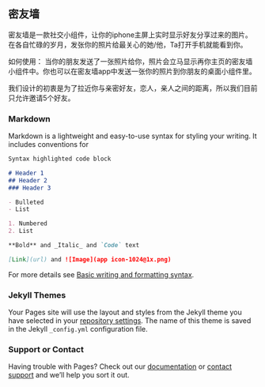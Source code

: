## 密友墙

密友墙是一款社交小组件，让你的iphone主屏上实时显示好友分享过来的图片。
在各自忙碌的岁月，发张你的照片给最关心的她/他，Ta打开手机就能看到你。

如何使用： 当你的朋友发送了一张照片给你，照片会立马显示再你主页的密友墙小组件中。你也可以在密友墙app中发送一张你的照片到你朋友的桌面小组件里。

我们设计的初衷是为了拉近你与亲密好友，恋人，亲人之间的距离，所以我们目前只允许邀请5个好友。


### Markdown

Markdown is a lightweight and easy-to-use syntax for styling your writing. It includes conventions for

```markdown
Syntax highlighted code block

# Header 1
## Header 2
### Header 3

- Bulleted
- List

1. Numbered
2. List

**Bold** and _Italic_ and `Code` text

[Link](url) and ![Image](app icon-1024@1x.png)
```

For more details see [Basic writing and formatting syntax](https://docs.github.com/en/github/writing-on-github/getting-started-with-writing-and-formatting-on-github/basic-writing-and-formatting-syntax).

### Jekyll Themes

Your Pages site will use the layout and styles from the Jekyll theme you have selected in your [repository settings](https://github.com/EricRenForCode/-/settings/pages). The name of this theme is saved in the Jekyll `_config.yml` configuration file.

### Support or Contact

Having trouble with Pages? Check out our [documentation](https://docs.github.com/categories/github-pages-basics/) or [contact support](https://support.github.com/contact) and we’ll help you sort it out.
